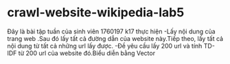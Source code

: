 # crawl-website-wikipedia-lab5
Đây là bài tập tuần của sinh viên 1760197 k17 thực hiện
-Lấy nội dung của trang web .Sau đó lấy tất cả đường dẫn của website này.Tiếp theo, lấy tất cả nội dung từ tất cả những url lấy được.
-Đề yêu cầu lấy 200 url và tính TD-IDF từ 200 url của website đó.Biểu diễn bằng Vector
